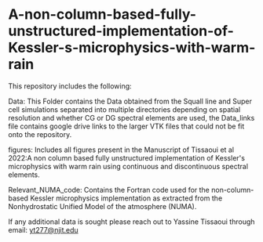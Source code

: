 # A-non-column-based-fully-unstructured-implementation-of-Kessler-s-microphysics-with-warm-rain
This repository includes the following:

Data: This Folder contains the Data obtained from the Squall line and Super cell simulations separated into multiple directories depending on 
spatial resolution and whether CG or DG spectral elements are used, the Data_links file contains google drive links to the larger VTK files that could not
be fit onto the repository.

figures: Includes all figures present in the Manuscript of Tissaoui et al 2022:A non column based fully unstructured implementation of Kessler's 
microphysics with warm rain using continuous and discontinuous spectral elements.

Relevant_NUMA_code: Contains the Fortran code used for the non-column-based Kessler microphysics implementation as extracted from the Nonhydrostatic
Unified Model of the atmosphere (NUMA).

If any additional data is sought please reach out to Yassine Tissaoui through email: yt277@njit.edu 
